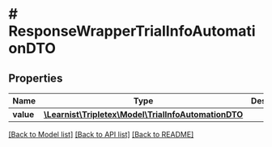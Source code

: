 # # ResponseWrapperTrialInfoAutomationDTO

## Properties

Name | Type | Description | Notes
------------ | ------------- | ------------- | -------------
**value** | [**\Learnist\Tripletex\Model\TrialInfoAutomationDTO**](TrialInfoAutomationDTO.md) |  | [optional]

[[Back to Model list]](../../README.md#models) [[Back to API list]](../../README.md#endpoints) [[Back to README]](../../README.md)
